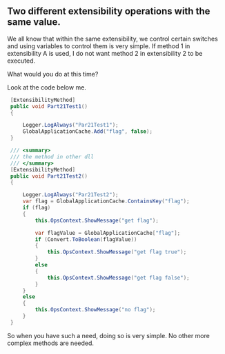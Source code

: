 ## Two different extensibility operations with the same value.

We all know that within the same extensibility, we control certain switches and using variables to control them is very simple.
If method 1 in extensibility A is used, I do not want method 2 in extensibility 2 to be executed.

What would you do at this time?

Look at the code below me.

```c#
 [ExtensibilityMethod]
 public void Part21Test1()
 {

     Logger.LogAlways("Par21Test1");
     GlobalApplicationCache.Add("flag", false);
 }

 /// <summary>
 /// the method in other dll
 /// </summary>
 [ExtensibilityMethod]
 public void Part21Test2()
 {

     Logger.LogAlways("Par21Test2");
     var flag = GlobalApplicationCache.ContainsKey("flag");
     if (flag)
     {
         this.OpsContext.ShowMessage("get flag");

         var flagValue = GlobalApplicationCache["flag"];
         if (Convert.ToBoolean(flagValue))
         {
             this.OpsContext.ShowMessage("get flag true");
         }
         else
         {
             this.OpsContext.ShowMessage("get flag false");
         }
     }
     else
     {
         this.OpsContext.ShowMessage("no flag");
     }
 }
```

So when you have such a need, doing so is very simple. No other more complex methods are needed.